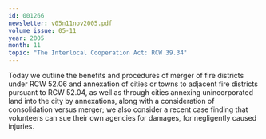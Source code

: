 ```yaml
---
id: 001266
newsletter: v05n11nov2005.pdf
volume_issue: 05-11
year: 2005
month: 11
topic: "The Interlocal Cooperation Act: RCW 39.34"
---
```


Today we outline the benefits and procedures of merger of fire districts under RCW 52.06 and annexation of cities or towns to adjacent fire districts pursuant to RCW 52.04, as well as through cities annexing unincorporated land into the city by annexations, along with a consideration of consolidation versus merger; we also consider a recent case finding that volunteers can sue their own agencies for damages, for negligently caused injuries.